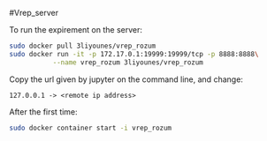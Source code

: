 #Vrep_server

To run the expirement on the server:
```bash
sudo docker pull 3liyounes/vrep_rozum
sudo docker run -it -p 172.17.0.1:19999:19999/tcp -p 8888:8888\
           --name vrep_rozum 3liyounes/vrep_rozum
```
Copy the url given by jupyter on the command line, and change:
```
127.0.0.1 -> <remote ip address>
```

After the first time:
```bash
sudo docker container start -i vrep_rozum
```